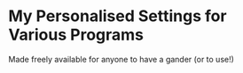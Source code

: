 # My Personalised Settings for Various Programs
Made freely available for anyone to have a gander (or to use!)
